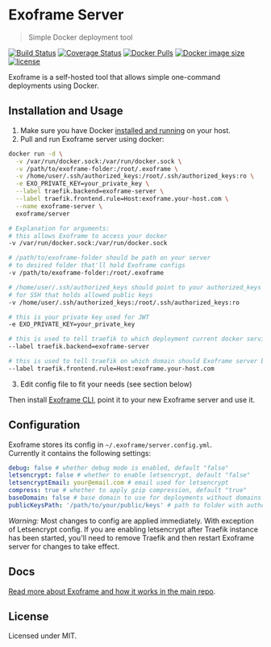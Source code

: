 # Exoframe Server

> Simple Docker deployment tool

[![Build Status](https://travis-ci.org/exoframejs/exoframe-server.svg?branch=master)](https://travis-ci.org/exoframejs/exoframe-server)
[![Coverage Status](https://coveralls.io/repos/github/exoframejs/exoframe-server/badge.svg?branch=master)](https://coveralls.io/github/exoframejs/exoframe-server?branch=master)
[![Docker Pulls](https://img.shields.io/docker/pulls/exoframe/server.svg)](https://hub.docker.com/r/exoframe/server/)
[![Docker image size](https://images.microbadger.com/badges/image/exoframe/server.svg)](https://microbadger.com/images/exoframe/server)
[![license](https://img.shields.io/github/license/mashape/apistatus.svg)](https://opensource.org/licenses/MIT)

Exoframe is a self-hosted tool that allows simple one-command deployments using Docker.

## Installation and Usage

1. Make sure you have Docker [installed and running](https://docs.docker.com/engine/installation/) on your host.
2. Pull and run Exoframe server using docker:

```sh
docker run -d \
  -v /var/run/docker.sock:/var/run/docker.sock \
  -v /path/to/exoframe-folder:/root/.exoframe \
  -v /home/user/.ssh/authorized_keys:/root/.ssh/authorized_keys:ro \
  -e EXO_PRIVATE_KEY=your_private_key \
  --label traefik.backend=exoframe-server \
  --label traefik.frontend.rule=Host:exoframe.your-host.com \
  --name exoframe-server \
  exoframe/server

# Explanation for arguments:
# this allows Exoframe to access your docker
-v /var/run/docker.sock:/var/run/docker.sock

# /path/to/exoframe-folder should be path on your server
# to desired folder that'll hold Exoframe configs
-v /path/to/exoframe-folder:/root/.exoframe

# /home/user/.ssh/authorized_keys should point to your authorized_keys file
# for SSH that holds allowed public keys
-v /home/user/.ssh/authorized_keys:/root/.ssh/authorized_keys:ro

# this is your private key used for JWT
-e EXO_PRIVATE_KEY=your_private_key

# this is used to tell traefik to which deployment current docker service belongs
--label traefik.backend=exoframe-server

# this is used to tell traefik on which domain should Exoframe server be listening
--label traefik.frontend.rule=Host:exoframe.your-host.com
```

3. Edit config file to fit your needs (see section below)

Then install [Exoframe CLI](https://github.com/exoframejs/exoframe), point it to your new Exoframe server and use it.

## Configuration

Exoframe stores its config in `~/.exoframe/server.config.yml`.  
Currently it contains the following settings:

```yaml
debug: false # whether debug mode is enabled, default "false"
letsencrypt: false # whether to enable letsencrypt, default "false"
letsencryptEmail: your@email.com # email used for letsencrypt
compress: true # whether to apply gzip compression, default "true"
baseDomain: false # base domain to use for deployments without domains specified, default "false"
publicKeysPath: '/path/to/your/public/keys' # path to folder with authorized_keys, default "~/.ssh"
```

*Warning:* Most changes to config are applied immediately. With exception of Letsencrypt config. If you are enabling letsencrypt after Traefik instance has been started, you'll need to remove Traefik and then restart Exoframe server for changes to take effect.

## Docs

[Read more about Exoframe and how it works in the main repo](https://github.com/exoframejs/exoframe).

## License

Licensed under MIT.
